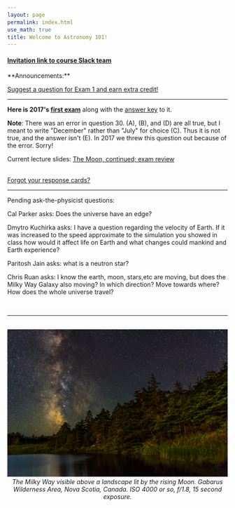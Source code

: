 ```yaml
---
layout: page 
permalink: index.html
use_math: true
title: Welcome to Astronomy 101! 
---
```


<h4>
<a href="https://join.slack.com/t/suphysics/shared_invite/enQtNzI2MzU4NzU5NDI2LWMxZWE2MmYzMjVmZGMzZWU5ZDk5OWFkYjMyMmI5ZGIyZDBkMDZiMjFmY2YzYWY1Y2U5ODY3ZDNlNDhmMDczMzk">Invitation link to course Slack team</a>
</h4>
**Announcements:**

<a href="https://docs.google.com/forms/d/1rpQp2BBb1eWjyAl5x1-IiyVTdGMRIL0PO2O0tI2JvXE/">Suggest a question for Exam 1 and earn extra credit!</a>

---

<b>Here is 2017's <a href="exam1.pdf">first exam</a></b> along with the <a href="exam1-key.pdf">answer key</a> to it.

**Note**: There was an error in question 30. (A), (B), and (D) are all true,
 but I meant to write "December" rather than "July" for choice (C). Thus it is not true, and the answer isn't (E). In 2017 we threw this question out because of the error. Sorry!




Current lecture slides: <a href="slides/lecture8/lecture8.pdf">The Moon, continued; exam review</a><br><br> 

[Forgot your response cards?](cards.html)

---

Pending ask-the-physicist questions:

Cal Parker asks: Does the universe have an edge?

Dmytro Kuchirka asks: I have a question regarding the velocity of Earth. If it was increased to the speed approximate to the simulation you showed in class how would it affect life on Earth and what changes could mankind and Earth experience?

Paritosh Jain asks: what is a neutron star?

Chris Ruan asks:  I know the earth, moon, stars,etc are moving, but does the Milky Way Galaxy also moving? In which direction? Move towards where? How does the whole universe travel?

<br>

---

<br>

<center> <img src="darkened-milky-way.jpg">
<br>
<em>The Milky Way visible above a landscape lit by the rising Moon. Gabarus Wilderness Area, Nova Scotia, Canada. ISO 4000 or so, f/1.8, 15 second exposure.</em> 
